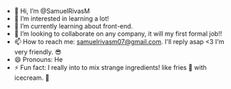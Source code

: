 - 👋 Hi, I’m @SamuelRivasM
- 👀 I’m interested in learning a lot!
- 🌱 I’m currently learning about front-end.
- 💞️ I’m looking to collaborate on any company, it will my first formal job!! 
- 📫 How to reach me: samuelrivasm07@gmail.com. I'll reply asap <3 I'm very friendly. 😎
- 😄 Pronouns: He
- ⚡ Fun fact: I really into to mix strange ingredients! like fries 🍟 with icecream. 🍨

<!---
SamuelRivasM/SamuelRivasM is a ✨ special ✨ repository because its `README.md` (this file) appears on your GitHub profile.
You can click the Preview link to take a look at your changes.
--->
